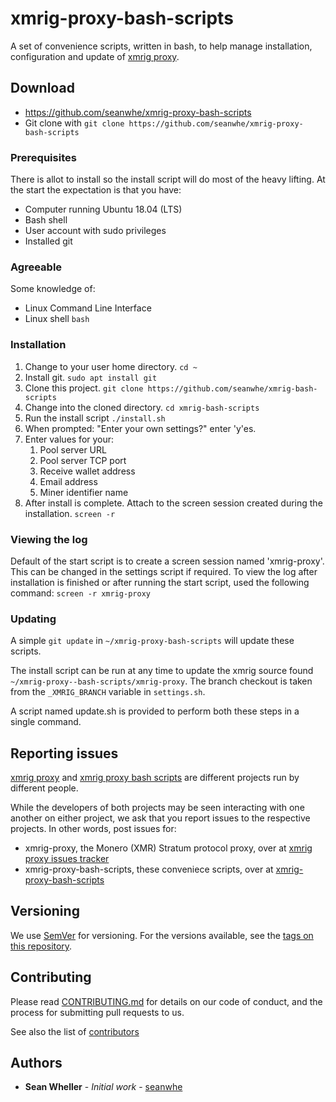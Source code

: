 # xmrig-proxy-bash-scripts
A set of convenience scripts, written in bash, to help manage installation, configuration and update of [xmrig proxy](https://github.com/xmrig/xmrig-proxy).

## Download
* https://github.com/seanwhe/xmrig-proxy-bash-scripts
* Git clone with `git clone https://github.com/seanwhe/xmrig-proxy-bash-scripts`

### Prerequisites

There is allot to install so the install script will do most of the heavy lifting.
At the start the expectation is that you have:
* Computer running Ubuntu 18.04 (LTS)
* Bash shell
* User account with sudo privileges
* Installed git

### Agreeable

Some knowledge of:
* Linux Command Line Interface
* Linux shell `bash`

### Installation

1. Change to your user home directory.
   `cd ~`
1. Install git.
   `sudo apt install git`
1. Clone this project.
   `git clone https://github.com/seanwhe/xmrig-bash-scripts`
1. Change into the cloned directory.
   `cd xmrig-bash-scripts`
1. Run the install script
   `./install.sh`
1. When prompted: "Enter your own settings?" enter 'y'es.
1. Enter values for your:
   1. Pool server URL
   1. Pool server TCP port
   1. Receive wallet address
   1. Email address
   1. Miner identifier name
1. After install is complete. Attach to the screen session created during the installation.
   `screen -r`







### Viewing the log
Default of the start script is to create a screen session named 'xmrig-proxy'.
This can be changed in the settings script if required.
To view the log after installation is finished or after running the start script, used the following command:
`screen -r xmrig-proxy`

### Updating
A simple `git update` in `~/xmrig-proxy-bash-scripts` will update these scripts.

The install script can be run at any time to update the xmrig source found `~/xmrig-proxy--bash-scripts/xmrig-proxy`.
The branch checkout is taken from the `_XMRIG_BRANCH` variable in `settings.sh`.

A script named update.sh is provided to perform both these steps in a single command.

## Reporting issues

[xmrig proxy](https://github.com/xmrig/xmrig-proxy) and [xmrig proxy bash scripts](https://github.com/seanwhe/xmrig-proxy-bash-scripts.git) are different projects run by different people.

While the developers of both projects may be seen interacting with one another on either project, we ask that you report issues to the respective projects.
In other words, post issues for:
* xmrig-proxy, the Monero (XMR) Stratum protocol proxy, over at [xmrig proxy issues tracker](https://github.com/xmrig/xmrig-proxy/issues)
* xmrig-proxy-bash-scripts, these conveniece scripts, over at [xmrig-proxy-bash-scripts](https://github.com/seanwhe/xmrig-proxy-bash-scripts/issues)

## Versioning

We use [SemVer](http://semver.org/) for versioning. For the versions available, see the [tags on this repository](https://github.com/seanwhe/xmrig-bash-scripts/tags).

## Contributing
Please read [CONTRIBUTING.md](https://gist.github.com/PurpleBooth/b24679402957c63ec426) for details on our code of conduct, and the process for submitting pull requests to us.

See also the list of [contributors](https://github.com/seanwhe/xmrig-bash-scripts/CONTRIBUTORS)

## Authors

* **Sean Wheller** - *Initial work* - [seanwhe](https://github.com/seanwhe)
